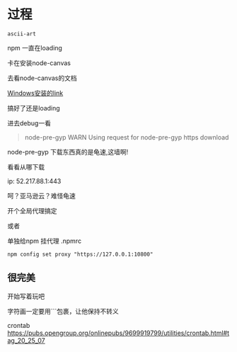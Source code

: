 # 过程

`ascii-art`

npm 一直在loading

卡在安装node-canvas

去看node-canvas的文档

[Windows安装的link](https://github.com/Automattic/node-canvas/wiki/Installation:-Windows)

搞好了还是loading

进去debug一看

> node-pre-gyp WARN Using request for node-pre-gyp https download

node-pre-gyp 下载东西真的是龟速,这墙啊!

看看从哪下载

ip: 52.217.88.1:443

呵？亚马逊云？难怪龟速

开个全局代理搞定

或者

单独给npm 挂代理 .npmrc

```shell
npm config set proxy "https://127.0.0.1:10800"
```

## 很完美

开始写着玩吧

字符画一定要用```包裹，让他保持不转义

crontab
https://pubs.opengroup.org/onlinepubs/9699919799/utilities/crontab.html#tag_20_25_07